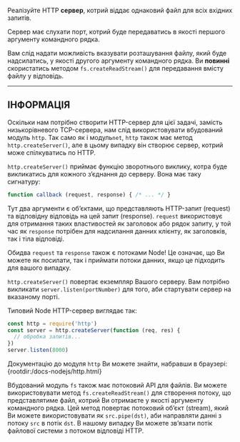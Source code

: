 Реалізуйте HTTP **сервер**, котрий віддає однаковий файл для всіх вхідних запитів.

Сервер має слухати порт, котрий буде передаватись в якості першого аргументу командного рядка.

Вам слід надати можливість вказувати розташування файлу, який буде надсилатись, у якості другого аргументу командного рядка. Ви **повинні** скористатись методом `fs.createReadStream()` для передавання вмісту файлу у відповідь.

----------------------------------------------------------------------
## ІНФОРМАЦІЯ

Оскільки нам потрібно створити HTTP-сервер для цієї задачі, замість низькорівневого TCP-сервера, нам слід використовувати вбудований модуль `http`. Так само як і модуль`net`, `http` також має метод `http.createServer()`, але в цьому випадку він створює сервер, котрий може спілкуватись по HTTP.

`http.createServer()` приймає функцію зворотнього виклику, котра буде викликатись для кожного з’єднання до серверу. Вона має таку сигнатуру:

```js
function callback (request, response) { /* ... */ }
```

Тут два аргументи є об’єктами, що представляють HTTP-запит (request) та відповідну відповідь на цей запит (response). `request` використовує для отримання таких властивостей як заголовок або рядок запиту, у той час як `response` потрібен для надсилання данних клієнту, як заголовків, так і тіла відповіді.

Обидва `request` та `response` також є потоками Node! Це означає, що Ви можете як посилати, так і приймати потоки данних, якщо це підходить для вашого випадку.

`http.createServer()` повертає екземпляр Вашого серверу. Вам потрібно викликати `server.listen(portNumber)` для того, аби стартувати сервер на вказаному порті.

Типовий Node HTTP-сервер виглядає так:

```js
const http = require('http')
const server = http.createServer(function (req, res) {
  // обробка запитів...
})
server.listen(8000)
```

Документацію до модуля `http` Ви можете знайти, набравши в браузері:
  {rootdir:/docs-nodejs/http.html}

Вбудований модуль `fs` також має потоковий АРІ для файлів. Ви можете використовувати метод `fs.createReadStream()` для створення потоку, що представлятиме файл, котрий Ви отримаєте у якості аргументу командного рядка. Цей метод повертає потоковий об’єкт (stream), який Ви можете використовувати як `src.pipe(dst)`, аби направляти данні з потоку `src` в потік `dst`. В нашому випадку Ви можете зв’язати потік файлової системи з потоком відповіді HTTP.
